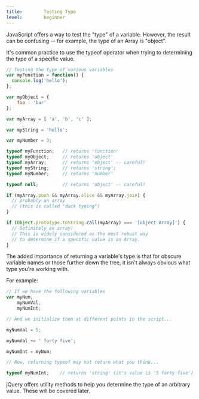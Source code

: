 ```yaml
---
title:        Testing Type
level:        beginner
---
```


JavaScript offers a way to test the "type" of a variable. However, the result
can be confusing -- for example, the type of an Array is "object".

It's common practice to use the typeof operator when trying to determining the
type of a specific value.

``` js 
// Testing the type of various variables
var myFunction = function() {
  console.log('hello');
};

var myObject = {
	foo : 'bar'
};

var myArray = [ 'a', 'b', 'c' ];

var myString = 'hello';

var myNumber = 3;

typeof myFunction;   // returns 'function'
typeof myObject;     // returns 'object'
typeof myArray;      // returns 'object' -- careful!
typeof myString;     // returns 'string';
typeof myNumber;     // returns 'number'

typeof null;         // returns 'object' -- careful!

if (myArray.push && myArray.slice && myArray.join) {
  // probably an array
  // (this is called "duck typing")
}

if (Object.prototype.toString.call(myArray) === '[object Array]') {
  // Definitely an array!
  // This is widely considered as the most robust way
  // to determine if a specific value is an Array.
}
```

The added importance of returning a variable's type is that for obscure variable names or those further down the tree, it isn't always obvious what type you're working with.

For example:

``` js 
// If we have the following variables
var myNum,
	myNumVal,
	myNumInt;

// And we initialize them at different points in the script...

myNumVal = 5;

myNumVal += ' forty five';

myNumInt = myNum;

// Now, returning typeof may not return what you think...

typeof myNumInt;	// returns 'string' (it's value is '5 forty five')
```

jQuery offers utility methods to help you determine the type of an arbitrary
value. These will be covered later.
